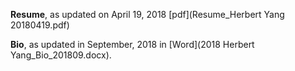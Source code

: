 **Resume**, as updated on April 19, 2018 
[pdf](Resume_Herbert Yang 20180419.pdf)

**Bio**, as updated in September, 2018 in [Word](2018 Herbert Yang_Bio_201809.docx). 